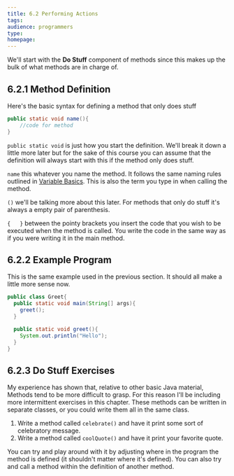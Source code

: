 ```yaml
---
title: 6.2 Performing Actions
tags:
audience: programmers
type:
homepage:
---
```

We'll start with the **Do Stuff** component of methods since this makes up the bulk of what methods are in charge of.

## 6.2.1 Method Definition

Here's the basic syntax for defining a method that only does stuff

```java
public static void name(){
    //code for method
}
```

`public static void` is just how you start the definition. We'll break it down a little more later but for the sake of this course you can assume that the definition will always start with this if the method only does stuff.

`name` this whatever you name the method. It follows the same naming rules outlined in [Variable Basics](mydoc/3a_VariableBasics.html). This is also the term you type in when calling the method.

`()` we'll be talking more about this later. For methods that only do stuff it's always a empty pair of parenthesis.

`{   }` between the pointy brackets you insert the code that you wish to be executed when the method is called. You write the code in the same way as if you were writing it in the main method.

## 6.2.2 Example Program

This is the same example used in the previous section. It should all make a little more sense now.

```java
public class Greet{
  public static void main(String[] args){
    greet();
  }

  public static void greet(){
    System.out.println("Hello");
  }
}
```

## 6.2.3 Do Stuff Exercises

My experience has shown that, relative to other basic Java material, Methods tend to be more difficult to grasp. For this reason I'll be including more intermittent exercises in this chapter. These methods can be written in separate classes, or you could write them all in the same class.

1. Write a method called `celebrate()` and have it print some sort of celebratory message.
2. Write a method called `coolQuote()` and have it print your favorite quote.

You can try and play around with it by adjusting where in the program the method is defined (it shouldn't matter where it's defined). You can also try and call a method within the definition of another method.

